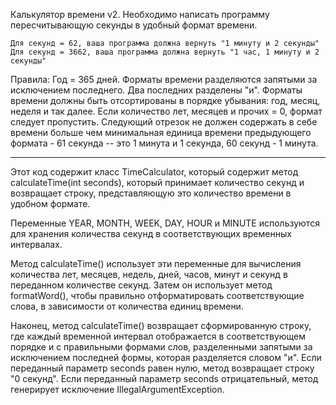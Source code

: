 Калькулятор времени v2. Необходимо написать программу пересчитывающую секунды в удобный формат времени.
~~~
Для секунд = 62, ваша программа должна вернуть "1 минуту и 2 секунды"
Для секунд = 3662, ваша программа должна вернуть "1 час, 1 минуту и 2 секунды"
~~~

Правила: Год = 365 дней. Форматы времени разделяются запятыми за исключением последнего. Два последних разделены "и". Форматы времени должны быть отсортированы в порядке убывания: год, месяц, неделя и так далее. Если количество лет, месяцев и прочих = 0, формат следует пропустить. Следующий отрезок не должен содержать в себе времени больше чем минимальная единица времени предыдующего формата - 61 секунда -- это 1 минута и 1 секунда, 60 секунд - 1 минута.

---

Этот код содержит класс TimeCalculator, который содержит метод calculateTime(int seconds), который принимает количество секунд и возвращает строку, представляющую это количество времени в удобном формате.

Переменные YEAR, MONTH, WEEK, DAY, HOUR и MINUTE используются для хранения количества секунд в соответствующих временных интервалах.

Метод calculateTime() использует эти переменные для вычисления количества лет, месяцев, недель, дней, часов, минут и секунд в переданном количестве секунд. Затем он использует метод formatWord(), чтобы правильно отформатировать соответствующие слова, в зависимости от количества единиц времени.

Наконец, метод calculateTime() возвращает сформированную строку, где каждый временной интервал отображается в соответствующем порядке и с правильными формами слов, разделенными запятыми за исключением последней формы, которая разделяется словом "и". Если переданный параметр seconds равен нулю, метод возвращает строку "0 секунд". Если переданный параметр seconds отрицательный, метод генерирует исключение IllegalArgumentException.